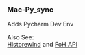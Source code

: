 ### Mac-Py_sync
Adds Pycharm Dev Env <Learning> <br>

Also See:<br>
[Historewind](https://github.com/addiittya2006/historewind_scripts "Historewind Scripts") and [FoH API](https://github.com/fundsofhope/foh-py-v0 "FundsofHope Django based API")